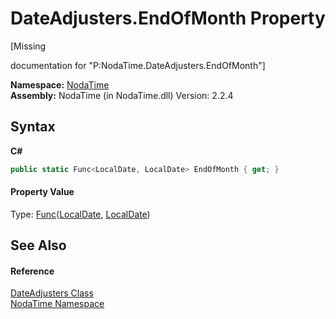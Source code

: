 # DateAdjusters.EndOfMonth Property 
 

\[Missing <summary> documentation for "P:NodaTime.DateAdjusters.EndOfMonth"\]

**Namespace:**&nbsp;<a href="N_NodaTime">NodaTime</a><br />**Assembly:**&nbsp;NodaTime (in NodaTime.dll) Version: 2.2.4

## Syntax

**C#**<br />
``` C#
public static Func<LocalDate, LocalDate> EndOfMonth { get; }
```


#### Property Value
Type: <a href="http://msdn2.microsoft.com/en-us/library/bb549151" target="_blank">Func</a>(<a href="T_NodaTime_LocalDate">LocalDate</a>, <a href="T_NodaTime_LocalDate">LocalDate</a>)

## See Also


#### Reference
<a href="T_NodaTime_DateAdjusters">DateAdjusters Class</a><br /><a href="N_NodaTime">NodaTime Namespace</a><br />